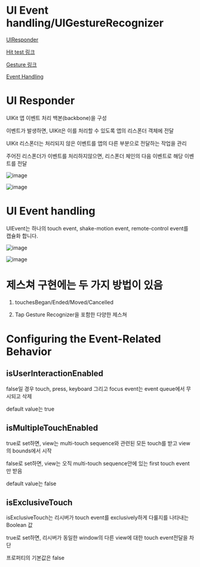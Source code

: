 # UI Event handling/UIGestureRecognizer

[UIResponder](https://zeddios.tistory.com/538)

[Hit test 링크](http://monibu1548.github.io/2019/02/09/hittest/)

[Gesture 링크](https://zeddios.tistory.com/112)

[Event Handling](https://medium.com/@audrl1010/event-handling-guide-for-ios-68a1e62c15ff)

# UI Responder

UIKit 앱 이벤트 처리 백본(backbone)을 구성

이벤트가 발생하면, UIKit은 이를 처리할 수 있도록 앱의 리스폰더 객체에 전달

UIKit 리스폰더는 처리되지 않은 이벤트를 앱의 다른 부분으로 전달하는 작업을 관리

주어진 리스폰더가 이벤트를 처리하지않으면, 리스폰더 체인의 다음 이벤트로 해당 이벤트를 전달

![image](/uploads/f9ba34fdcbd5c41e08cb157c0fcaf3ef/image.png)

![image](/uploads/d0e35b5f76af63c1208cf2d1b05adcf8/image.png)


# UI Event handling

UIEvent는 하나의 touch event, shake-motion event, remote-control event를 캡슐화 합니다.

![image](/uploads/51f33d6cdae4dbca489adc400f8d28d3/image.png)

![image](/uploads/4e55aafc7bbaeae412c66900e15345d5/image.png)


# 제스쳐 구현에는 두 가지 방법이 있음

1. touchesBegan/Ended/Moved/Cancelled

2. Tap Gesture Recognizer을 포함한 다양한 제스쳐


# Configuring the Event-Related Behavior

## isUserInteractionEnabled

false일 경우 touch, press, keyboard 그리고 focus event는 event queue에서 무시되고 삭제

default value는 true

## isMultipleTouchEnabled

true로 set하면, view는 multi-touch sequence와 관련된 모든 touch를 받고 view의 bounds에서 시작

false로 set하면, view는 오직 multi-touch sequence안에 있는 first touch event만 받음

default value는 false

## isExclusiveTouch

isExclusiveTouch는 리시버가 touch event를 exclusively하게 다룰지를 나타내는 Boolean 값

true로 set하면, 리시버가 동일한 window의 다른 view에 대한 touch event전달을 차단

프로퍼티의 기본값은 false